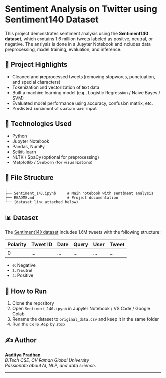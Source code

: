 # Sentiment Analysis on Twitter using Sentiment140 Dataset

This project demonstrates sentiment analysis using the **Sentiment140 dataset**, which contains 1.6 million tweets labeled as positive, neutral, or negative. The analysis is done in a Jupyter Notebook and includes data preprocessing, model training, evaluation, and inference.

## 📘 Project Highlights

- Cleaned and preprocessed tweets (removing stopwords, punctuation, and special characters)
- Tokenization and vectorization of text data
- Built a machine learning model (e.g., Logistic Regression / Naive Bayes / SVM)
- Evaluated model performance using accuracy, confusion matrix, etc.
- Predicted sentiment of custom user input

## 🧠 Technologies Used

- Python
- Jupyter Notebook
- Pandas, NumPy
- Scikit-learn
- NLTK / SpaCy (optional for preprocessing)
- Matplotlib / Seaborn (for visualizations)

## 📁 File Structure

```
.
├── Sentiment_140.ipynb     # Main notebook with sentiment analysis
├── README.md               # Project documentation
└── (dataset link attached below)
```

## 📊 Dataset

The [Sentiment140 dataset](https://www.kaggle.com/datasets/kazanova/sentiment140/data) includes 1.6M tweets with the following structure:

| Polarity | Tweet ID | Date | Query | User | Tweet |
|----------|----------|------|-------|------|-------|
| 0        | ...      | ...  | ...   | ...  | ...   |

- `0`: Negative  
- `2`: Neutral  
- `4`: Positive

## 🚀 How to Run

1. Clone the repository
2. Open `Sentiment_140.ipynb` in Jupyter Notebook / VS Code / Google Colab
3. Rename the dataset to `original_data.csv` and keep it in the same folder
4. Run the cells step by step

## ✍️ Author

**Aaditya Pradhan**  
*B.Tech CSE, CV Raman Global University*  
*Passionate about AI, NLP, and data science.*

---
